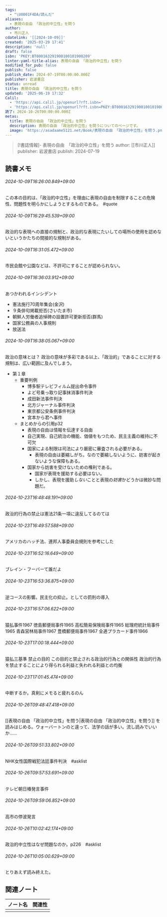 ```yaml
---
tags:
  - "\U0001F4DA/読んだ"
aliases:
  - 表現の自由 「政治的中立性」を問う
author:
  - 市川正人
cdatelink: '[[2024-10-09]]'
created: '2025-03-29 17:41'
description: 'null'
draft: false
isbn: 'PKEY:BT000163291900100101900209'
linter-yaml-title-alias: 表現の自由 「政治的中立性」を問う
modified_for_pub: false
publish: false
publish_date: 2024-07-19T00:00:00.000Z
publisher: 岩波書店
status: unread
title: 表現の自由 「政治的中立性」を問う
updated: '2025-06-19 17:32'
Calil:
  - 'https://api.calil.jp/openurl?rft.isbn='
  - 'https://api.calil.jp/openurl?rft.isbn=PKEY:BT000163291900100101900209'
読了: 2024-10-26T00:00:00.000Z
metas:
  title: 表現の自由 「政治的中立性」を問う
  description: 表現の自由 「政治的中立性」を問うについてのページです。
  image: 'https://asadaame5121.net/Book/表現の自由 「政治的中立性」を問う.png'
---
```

> [!書誌情報]-
>  表現の自由　「政治的中立性」を問う
>  author: [[市川正人]]
>  publisher: 岩波書店
>  publish: 2024-07-19 
## 読書メモ
###### 2024-10-09T16:26:00.849+09:00

この本の目的は、「政治的中立性」を理由に表現の自由を制限することの危険性、問題性を明らかにしようとするものである。　#quote

###### 2024-10-09T16:29:45.539+09:00

政治的な表現への直接の規制と、政治的な表現にたいしての場所の使用を認めないというかたちの間接的な規制がある。

###### 2024-10-09T16:31:05.472+09:00

市民会館や公園などは、不許可にすることが認められない。

###### 2024-10-09T16:36:03.912+09:00

あつかわれるインシデント
- 憲法施行70周年集会(金沢)
- ９条俳句掲載拒否(さいたま市)
- 朝鮮人労働者追悼碑の設置許可更新拒否(群馬)
- 国家公務員の人事規則
- 放送法


###### 2024-10-09T16:38:05.067+09:00

政治の意味とは？
政治の意味が多彩である以上、「政治的」であることに対する規制は、広い範囲に及んでしまう。
- 第１章
	- 重要判例
		- 博多駅テレビフィルム提出命令事件
		- よど号乗っ取り記事抹消事件判決
		- 成田新法事件判決
		- 北方ジャーナル事件判決
		- 東京都公安条例事件判決
		- 宮本から君へ事件
	- まとめからの引用p32
		- 表現の自由は情報を伝達する自由
		- 自己実現、自己統治の機能、価値をもつため、民主主義の維持に不可欠
		- 国家による制限は司法により厳密に審査される必要がある。
			- 表現の自由は萎縮しがち。なので萎縮しないように、妨害が起きないような保障もある。
		- 国家から妨害を受けないための権利である。
			- 国家が表現を援助する必要はない。
			- しかし、表現を援助*しない*ことと表現の*妨害*かどうかは微妙な問題だ。
###### 2024-10-23T16:48:48.191+09:00

政治的行為の禁止は憲法21条一項に違反してるのては

###### 2024-10-23T16:49:57.588+09:00

アメリカのハッチ法、連邦人事委員会規則を参考にした

###### 2024-10-23T16:52:16.649+09:00

ブレイン・フーバーて誰だよ

###### 2024-10-23T16:53:36.875+09:00

逆コースの影響。民主化の抑止。としての罰則の導入

###### 2024-10-23T16:57:06.622+09:00

猿払事件1967
徳島郵便局事件1965
高松簡易保険局事件1965
総理府統計局事件1965
青森営林局事件1967
豊橋郵便局事件1967
全逓プラカード事件1966


###### 2024-10-23T17:00:18.444+09:00

猿払三基準
禁止の目的
この目的と禁止される政治的行為との関係性
政治的行為を禁止することにより得られる利益と失われる利益との均衡

###### 2024-10-23T17:01:45.474+09:00

中断するか。真剣にメモると疲れるのん
###### 2024-10-26T09:48:47.418+09:00

[[表現の自由 「政治的中立性」を問う|表現の自由 「政治的中立性」を問う]]
を読みはじめる。ウォーバートンのと違って、法学の話が多い。流し読みでいいか……

###### 2024-10-26T09:51:33.802+09:00

NHK女性国際戦犯法廷事件判決　#asklist

###### 2024-10-26T09:57:53.691+09:00

テレビ朝日椿発言事件

###### 2024-10-26T09:59:06.852+09:00

高市の停波発言

###### 2024-10-26T10:02:42.174+09:00

政治的中立性はなぜ問題なのか。p226　#asklist

###### 2024-10-26T10:05:00.629+09:00

とりあえず読み終えた。

## 関連ノート
| ノート名 | 関連性 |
| ---- | --- |
|      |     |
